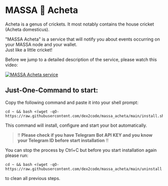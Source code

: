 # MASSA 🦗 Acheta


Acheta is a genus of crickets. It most notably contains the house cricket (Acheta domesticus).

"MASSA Acheta" is a service that will notify you about events occurring on your MASSA node and your wallet.\
Just like a little cricket!

Before we jump to a detailed description of the service, please watch this video:

[![MASSA Acheta service](https://img.youtube.com/vi/gdvuhe2iRyY/0.jpg)](https://www.youtube.com/watch?v=gdvuhe2iRyY)


## Just-One-Command to start:

Copy the following command and paste it into your shell prompt:
```
cd ~ && bash <(wget -qO- https://raw.githubusercontent.com/dex2code/massa_acheta/main/install.sh)
```

This command will install, configure and start your bot automatically.

> !! **Please check if you have Telegram Bot API KEY and you know your Telegram ID before start installation** !!

You can stop the process by Ctrl+C but before you start installation again please run:
```
cd ~ && bash <(wget -qO- https://raw.githubusercontent.com/dex2code/massa_acheta/main/uninstall.sh)
```
to clean all previous steps.
